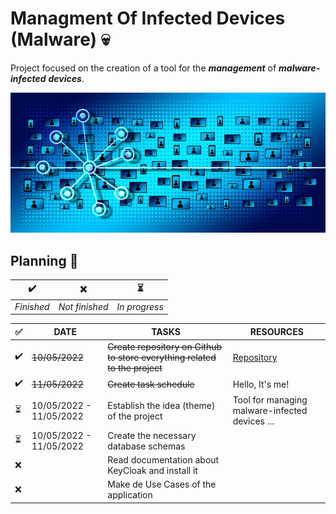 # Managment Of Infected Devices (Malware) :skull:
Project focused on the creation of a tool for the ***management*** of ***malware-infected*** ***devices***.

<p align="center">
  <img src="img/cyber1.jpg" />
</p>

## Planning :calendar:
| :heavy_check_mark: | :x: | :hourglass_flowing_sand: |
| --- | --- | --- |
| *Finished* | *Not finished* | *In progress* |

| :white_check_mark: | DATE | TASKS | RESOURCES |
| --- | --- | --- | --- |
| :heavy_check_mark: | ~~10/05/2022~~ | ~~Create repository on Github to store everything related to the project~~ | [Repository](https://github.com/fco-veragua/managtInfDev.git) |
| :heavy_check_mark: | ~~11/05/2022~~ | ~~Create task schedule~~ | Hello, It's me! |
| :hourglass_flowing_sand: | 10/05/2022 - 11/05/2022 | Establish the idea (theme) of the project | Tool for managing malware-infected devices ... |
| :hourglass_flowing_sand: | 10/05/2022 - 11/05/2022 | Create the necessary database schemas | |
| :x: | | Read documentation about KeyCloak and install it | |
| :x: | | Make de Use Cases of the application | |
